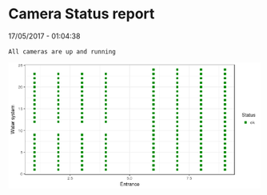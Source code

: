 Camera Status report
================
17/05/2017 - 01:04:38

    All cameras are up and running

![](camreport_files/figure-markdown_github/unnamed-chunk-2-1.png)
